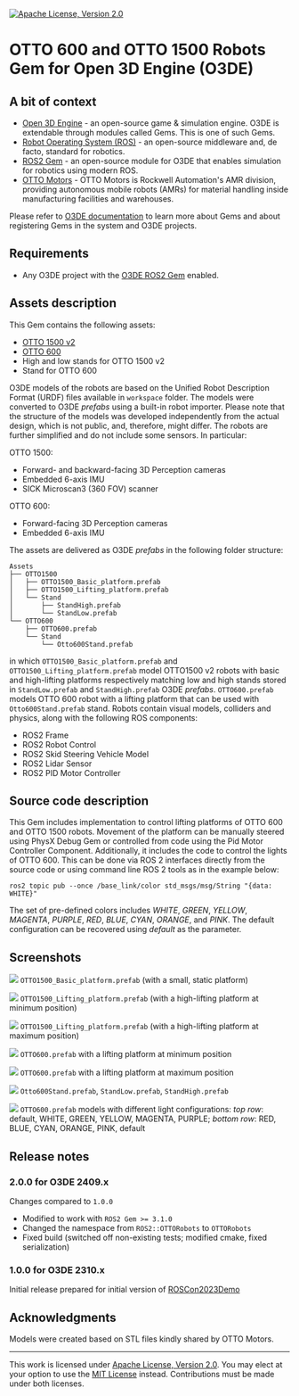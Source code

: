 [![Apache License, Version 2.0][apache_shield]][apache]

# OTTO 600 and OTTO 1500 Robots Gem for Open 3D Engine (O3DE)

## A bit of context

* [Open 3D Engine](https:://o3de.org) - an open-source game & simulation engine. O3DE is extendable through modules called Gems. This is one of such Gems.
* [Robot Operating System (ROS)](https://docs.ros.org/en/rolling/index.html) - an open-source middleware and, de facto, standard for robotics.
* [ROS2 Gem](https://github.com/o3de/o3de-extras/tree/development/Gems/ROS2) - an open-source module for O3DE that enables simulation for robotics using modern ROS.
* [OTTO Motors](https://ottomotors.com/) - OTTO Motors is Rockwell Automation's AMR division, providing autonomous mobile robots (AMRs) for material handling inside manufacturing facilities and warehouses.

Please refer to [O3DE documentation](https://docs.o3de.org/docs/user-guide/gems/) to learn more about Gems and about registering Gems in the system and O3DE projects.

## Requirements
- Any O3DE project with the [O3DE ROS2 Gem](https://github.com/o3de/o3de-extras/tree/development/Gems/ROS2) enabled.

## Assets description
This Gem contains the following assets:
- [OTTO 1500 v2](https://ottomotors.com/1500)
- [OTTO 600](https://ottomotors.com/600)
- High and low stands for OTTO 1500 v2
- Stand for OTTO 600

O3DE models of the robots are based on the Unified Robot Description Format (URDF) files available in `workspace` folder. The models were converted to O3DE _prefabs_ using a built-in robot importer.
Please note that the structure of the models was developed independently from the actual design, which is not public, and, therefore, might differ. The robots are further simplified and do not include some sensors. In particular:

OTTO 1500:
- Forward- and backward-facing 3D Perception cameras
- Embedded 6-axis IMU
- SICK Microscan3 (360 FOV) scanner

OTTO 600:
- Forward-facing 3D Perception cameras
- Embedded 6-axis IMU

The assets are delivered as O3DE _prefabs_ in the following folder structure:
```
Assets
├── OTTO1500
│   ├── OTTO1500_Basic_platform.prefab
│   ├── OTTO1500_Lifting_platform.prefab
│   └── Stand
│       ├── StandHigh.prefab
│       └── StandLow.prefab
└── OTTO600
    ├── OTTO600.prefab
    └── Stand
        └── Otto600Stand.prefab
```

in which `OTTO1500_Basic_platform.prefab` and `OTTO1500_Lifting_platform.prefab` model OTTO1500 v2 robots with basic and high-lifting platforms respectively matching low and high stands stored in `StandLow.prefab` and `StandHigh.prefab` O3DE _prefabs_. `OTTO600.prefab` models OTTO 600 robot with a lifting platform that can be used with `Otto600Stand.prefab` stand. Robots contain visual models, colliders and physics, along with the following ROS components:
- ROS2 Frame
- ROS2 Robot Control
- ROS2 Skid Steering Vehicle Model
- ROS2 Lidar Sensor
- ROS2 PID Motor Controller

## Source code description

This Gem includes implementation to control lifting platforms of OTTO 600 and OTTO 1500 robots. Movement of the platform can be manually steered using PhysX Debug Gem or controlled from code using the Pid Motor Controller Component. Additionally, it includes the code to control the lights of OTTO 600. This can be done via ROS 2 interfaces directly from the source code or using command line ROS 2 tools as in the example below:

```
ros2 topic pub --once /base_link/color std_msgs/msg/String "{data: WHITE}"
```
The set of pre-defined colors includes _WHITE_,  _GREEN_,  _YELLOW_, _MAGENTA_,  _PURPLE_,  _RED_,  _BLUE_,  _CYAN_,  _ORANGE_, and _PINK_. The default configuration can be recovered using _default_ as the parameter.

## Screenshots

![](docs/images/OTTO1500_Basic_platform_front.png)
`OTTO1500_Basic_platform.prefab` (with a small, static platform)

![](docs/images/OTTO1500_Lifting_platform_front.png)
`OTTO1500_Lifting_platform.prefab` (with a high-lifting platform at minimum position)

![](docs/images/OTTO1500_Lifting_platform_lift.png)
`OTTO1500_Lifting_platform.prefab` (with a high-lifting platform at maximum position)

![](docs/images/OTTO600_front.png)
`OTTO600.prefab` with a lifting platform at minimum position

![](docs/images/OTTO600_front_lift.png)
`OTTO600.prefab` with a lifting platform at maximum position

![](docs/images/Stands.png)
`Otto600Stand.prefab`, `StandLow.prefab`, `StandHigh.prefab`

![](docs/images/OTTO600_lights.png)
`OTTO600.prefab` models with different light configurations: _top row_: default, WHITE, GREEN, YELLOW, MAGENTA, PURPLE; _bottom row_: RED, BLUE, CYAN, ORANGE, PINK, default

## Release notes
### 2.0.0 for O3DE 2409.x
Changes compared to `1.0.0`
- Modified to work with `ROS2 Gem >= 3.1.0`
- Changed the namespace from `ROS2::OTTORobots` to `OTTORobots`
- Fixed build (switched off non-existing tests; modified cmake, fixed serialization)

### 1.0.0 for O3DE 2310.x
Initial release prepared for initial version of [ROSCon2023Demo](https://github.com/RobotecAI/ROSCon2023Demo)

## Acknowledgments

Models were created based on STL files kindly shared by OTTO Motors.

---

This work is licensed under [Apache License, Version 2.0][apache]. You may elect at your option to use the [MIT License][mit] instead. Contributions must be made under both licenses.

[apache]: https://opensource.org/licenses/Apache-2.0
[mit]: https://opensource.org/licenses/MIT
[apache_shield]: https://img.shields.io/badge/License-Apache_2.0-blue.svg
